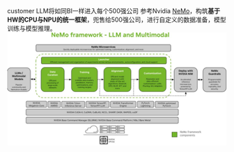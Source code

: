 customer LLM将如同BI一样进入每个500强公司
参考Nvidia [NeMo](https://docs.nvidia.com/nemo-framework/user-guide/latest/overview.html)，构筑**基于HW的CPU与NPU的统一框架**，兜售给500强公司，进行自定义的数据准备，模型训练与模型推理。
![](attachments/20240410174055.jpg)